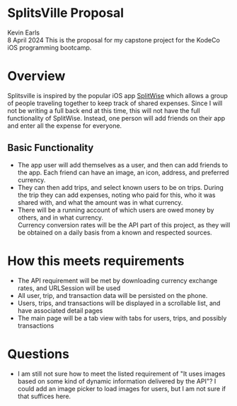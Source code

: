 # SplitsVille Proposal
Kevin Earls<br>
8 April 2024
This is the proposal for my capstone project for the KodeCo iOS programming bootcamp.
# Overview
Splitsville is inspired by the popular iOS app [SplitWise](https://www.splitwise.com) which allows a group
of people traveling together to keep track of shared expenses.  Since I will not be writing a full back 
end at this time, this will not have the full functionality of SplitWise.  Instead, one person will add 
friends on their app and enter all the expense for everyone.
## Basic Functionality
- The app user will add themselves as a user, and then can add friends to the app.  Each friend can 
have an image, an icon, address, and preferred currency.
- They can then add trips, and select known users to be on trips.  During the trip they can add 
expenses, noting who paid for this, who it was shared with, and what the amount was in what currency.
- There will be a running account of which users are owed money by others, and in what currency.   
Currency conversion rates will be the API part of this project, as they will be obtained on a 
daily basis from a known and respected sources.
# How this meets requirements
- The API requirement will be met by downloading currency exchange rates, and URLSession will be used 
- All user, trip, and transaction data will be persisted on the phone.
- Users, trips, and transactions will be displayed in a scrollable list, and have associated detail pages
- The main page will be a tab view with tabs for users, trips, and possibly transactions
# Questions
- I am still not sure how to meet the listed requirement of "It uses images based on some kind of dynamic information 
delivered by the API"?  I could add an image picker to load images for users, but I am not sure if that suffices here.

